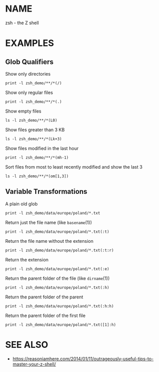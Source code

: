 # NAME

zsh - the Z shell

# EXAMPLES

## Glob Qualifiers

Show only directories

    print -l zsh_demo/**/*(/)

Show only regular files

    print -l zsh_demo/**/*(.)

Show empty files

    ls -l zsh_demo/**/*(L0)

Show files greater than 3 KB

    ls -l zsh_demo/**/*(Lk+3)

Show files modified in the last hour

    print -l zsh_demo/**/*(mh-1)

Sort files from most to least recently modified and show the last 3

    ls -l zsh_demo/**/*(om[1,3])

## Variable Transformations

A plain old glob

    print -l zsh_demo/data/europe/poland/*.txt

Return just the file name (like `basename`(1))

    print -l zsh_demo/data/europe/poland/*.txt(:t)

Return the file name without the extension

    print -l zsh_demo/data/europe/poland/*.txt(:t:r)

Return the extension

    print -l zsh_demo/data/europe/poland/*.txt(:e)

Return the parent folder of the file (like `dirname`(1))

    print -l zsh_demo/data/europe/poland/*.txt(:h)

Return the parent folder of the parent

    print -l zsh_demo/data/europe/poland/*.txt(:h:h)

Return the parent folder of the first file

    print -l zsh_demo/data/europe/poland/*.txt([1]:h)

# SEE ALSO

- <https://reasoniamhere.com/2014/01/11/outrageously-useful-tips-to-master-your-z-shell/>
